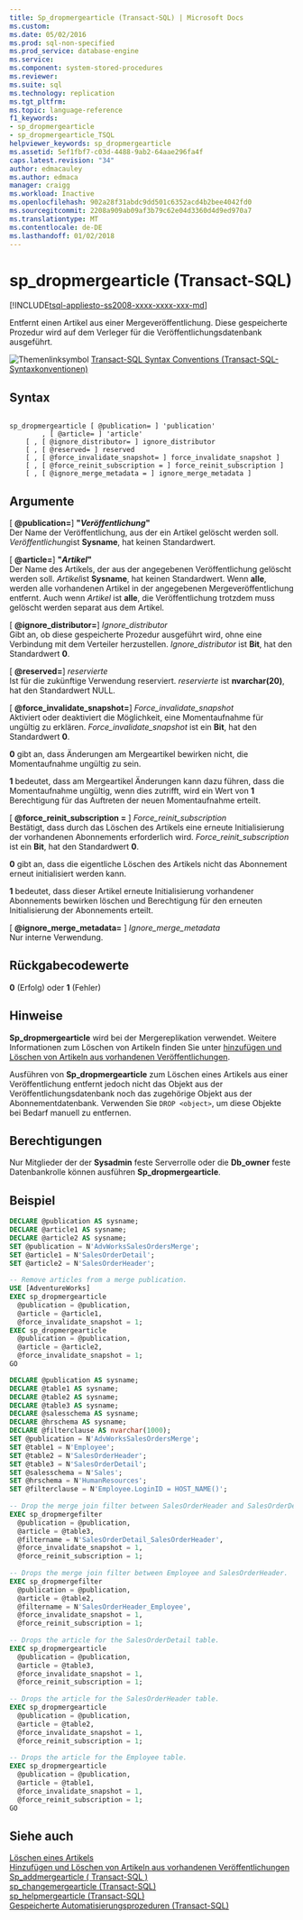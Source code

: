```yaml
---
title: Sp_dropmergearticle (Transact-SQL) | Microsoft Docs
ms.custom: 
ms.date: 05/02/2016
ms.prod: sql-non-specified
ms.prod_service: database-engine
ms.service: 
ms.component: system-stored-procedures
ms.reviewer: 
ms.suite: sql
ms.technology: replication
ms.tgt_pltfrm: 
ms.topic: language-reference
f1_keywords:
- sp_dropmergearticle
- sp_dropmergearticle_TSQL
helpviewer_keywords: sp_dropmergearticle
ms.assetid: 5ef1fbf7-c03d-4488-9ab2-64aae296fa4f
caps.latest.revision: "34"
author: edmacauley
ms.author: edmaca
manager: craigg
ms.workload: Inactive
ms.openlocfilehash: 902a28f31abdc9dd501c6352acd4b2bee4042fd0
ms.sourcegitcommit: 2208a909ab09af3b79c62e04d3360d4d9ed970a7
ms.translationtype: MT
ms.contentlocale: de-DE
ms.lasthandoff: 01/02/2018
---
```

# <a name="spdropmergearticle-transact-sql"></a>sp_dropmergearticle (Transact-SQL)
[!INCLUDE[tsql-appliesto-ss2008-xxxx-xxxx-xxx-md](../../includes/tsql-appliesto-ss2008-xxxx-xxxx-xxx-md.md)]

  Entfernt einen Artikel aus einer Mergeveröffentlichung. Diese gespeicherte Prozedur wird auf dem Verleger für die Veröffentlichungsdatenbank ausgeführt.  
  
 ![Themenlinksymbol](../../database-engine/configure-windows/media/topic-link.gif "Topic link icon") [Transact-SQL Syntax Conventions (Transact-SQL-Syntaxkonventionen)](../../t-sql/language-elements/transact-sql-syntax-conventions-transact-sql.md)  
  
## <a name="syntax"></a>Syntax  
  
```  
  
sp_dropmergearticle [ @publication= ] 'publication'  
        , [ @article= ] 'article'   
    [ , [ @ignore_distributor= ] ignore_distributor   
    [ , [ @reserved= ] reserved   
    [ , [ @force_invalidate_snapshot= ] force_invalidate_snapshot ]  
    [ , [ @force_reinit_subscription = ] force_reinit_subscription ]  
    [ , [ @ignore_merge_metadata = ] ignore_merge_metadata ]  
```  
  
## <a name="arguments"></a>Argumente  
 [  **@publication=**] **"***Veröffentlichung***"**  
 Der Name der Veröffentlichung, aus der ein Artikel gelöscht werden soll. *Veröffentlichung*ist **Sysname**, hat keinen Standardwert.  
  
 [  **@article=**] **"***Artikel***"**  
 Der Name des Artikels, der aus der angegebenen Veröffentlichung gelöscht werden soll. *Artikel*ist **Sysname**, hat keinen Standardwert. Wenn **alle**, werden alle vorhandenen Artikel in der angegebenen Mergeveröffentlichung entfernt. Auch wenn *Artikel* ist **alle**, die Veröffentlichung trotzdem muss gelöscht werden separat aus dem Artikel.  
  
 [  **@ignore_distributor=**] *Ignore_distributor*  
 Gibt an, ob diese gespeicherte Prozedur ausgeführt wird, ohne eine Verbindung mit dem Verteiler herzustellen. *Ignore_distributor* ist **Bit**, hat den Standardwert **0**.  
  
 [  **@reserved=**] *reservierte*  
 Ist für die zukünftige Verwendung reserviert. *reservierte* ist **nvarchar(20)**, hat den Standardwert NULL.  
  
 [  **@force_invalidate_snapshot=**] *Force_invalidate_snapshot*  
 Aktiviert oder deaktiviert die Möglichkeit, eine Momentaufnahme für ungültig zu erklären. *Force_invalidate_snapshot* ist ein **Bit**, hat den Standardwert **0**.  
  
 **0** gibt an, dass Änderungen am Mergeartikel bewirken nicht, die Momentaufnahme ungültig zu sein.  
  
 **1** bedeutet, dass am Mergeartikel Änderungen kann dazu führen, dass die Momentaufnahme ungültig, wenn dies zutrifft, wird ein Wert von **1** Berechtigung für das Auftreten der neuen Momentaufnahme erteilt.  
  
 [  **@force_reinit_subscription =** ] *Force_reinit_subscription*  
 Bestätigt, dass durch das Löschen des Artikels eine erneute Initialisierung der vorhandenen Abonnements erforderlich wird. *Force_reinit_subscription* ist ein **Bit**, hat den Standardwert **0**.  
  
 **0** gibt an, dass die eigentliche Löschen des Artikels nicht das Abonnement erneut initialisiert werden kann.  
  
 **1** bedeutet, dass dieser Artikel erneute Initialisierung vorhandener Abonnements bewirken löschen und Berechtigung für den erneuten Initialisierung der Abonnements erteilt.  
  
 [  **@ignore_merge_metadata=** ] *Ignore_merge_metadata*  
 Nur interne Verwendung.  
  
## <a name="return-code-values"></a>Rückgabecodewerte  
 **0** (Erfolg) oder **1** (Fehler)  
  
## <a name="remarks"></a>Hinweise  
 **Sp_dropmergearticle** wird bei der Mergereplikation verwendet. Weitere Informationen zum Löschen von Artikeln finden Sie unter [hinzufügen und Löschen von Artikeln aus vorhandenen Veröffentlichungen](../../relational-databases/replication/publish/add-articles-to-and-drop-articles-from-existing-publications.md).  
  
 Ausführen von **Sp_dropmergearticle** zum Löschen eines Artikels aus einer Veröffentlichung entfernt jedoch nicht das Objekt aus der Veröffentlichungsdatenbank noch das zugehörige Objekt aus der Abonnementdatenbank. Verwenden Sie `DROP <object>`, um diese Objekte bei Bedarf manuell zu entfernen.  
  
## <a name="permissions"></a>Berechtigungen  
 Nur Mitglieder der der **Sysadmin** feste Serverrolle oder die **Db_owner** feste Datenbankrolle können ausführen **Sp_dropmergearticle**.  
  
## <a name="example"></a>Beispiel  
  
```sql  
DECLARE @publication AS sysname;  
DECLARE @article1 AS sysname;  
DECLARE @article2 AS sysname;  
SET @publication = N'AdvWorksSalesOrdersMerge';  
SET @article1 = N'SalesOrderDetail';   
SET @article2 = N'SalesOrderHeader';   
  
-- Remove articles from a merge publication.  
USE [AdventureWorks]  
EXEC sp_dropmergearticle   
  @publication = @publication,   
  @article = @article1,  
  @force_invalidate_snapshot = 1;  
EXEC sp_dropmergearticle   
  @publication = @publication,   
  @article = @article2,  
  @force_invalidate_snapshot = 1;  
GO  
```  
  
```sql  
DECLARE @publication AS sysname;  
DECLARE @table1 AS sysname;  
DECLARE @table2 AS sysname;  
DECLARE @table3 AS sysname;  
DECLARE @salesschema AS sysname;  
DECLARE @hrschema AS sysname;  
DECLARE @filterclause AS nvarchar(1000);  
SET @publication = N'AdvWorksSalesOrdersMerge';   
SET @table1 = N'Employee';   
SET @table2 = N'SalesOrderHeader';   
SET @table3 = N'SalesOrderDetail';   
SET @salesschema = N'Sales';  
SET @hrschema = N'HumanResources';  
SET @filterclause = N'Employee.LoginID = HOST_NAME()';  
  
-- Drop the merge join filter between SalesOrderHeader and SalesOrderDetail.  
EXEC sp_dropmergefilter   
  @publication = @publication,   
  @article = @table3,   
  @filtername = N'SalesOrderDetail_SalesOrderHeader',   
  @force_invalidate_snapshot = 1,   
  @force_reinit_subscription = 1;  
  
-- Drops the merge join filter between Employee and SalesOrderHeader.  
EXEC sp_dropmergefilter   
  @publication = @publication,   
  @article = @table2,   
  @filtername = N'SalesOrderHeader_Employee',   
  @force_invalidate_snapshot = 1,   
  @force_reinit_subscription = 1;  
  
-- Drops the article for the SalesOrderDetail table.  
EXEC sp_dropmergearticle   
  @publication = @publication,   
  @article = @table3,  
  @force_invalidate_snapshot = 1,   
  @force_reinit_subscription = 1;  
  
-- Drops the article for the SalesOrderHeader table.  
EXEC sp_dropmergearticle   
  @publication = @publication,   
  @article = @table2,   
  @force_invalidate_snapshot = 1,   
  @force_reinit_subscription = 1;  
  
-- Drops the article for the Employee table.  
EXEC sp_dropmergearticle   
  @publication = @publication,   
  @article = @table1,  
  @force_invalidate_snapshot = 1,   
  @force_reinit_subscription = 1;  
GO  
```  
  
## <a name="see-also"></a>Siehe auch  
 [Löschen eines Artikels](../../relational-databases/replication/publish/delete-an-article.md)   
 [Hinzufügen und Löschen von Artikeln aus vorhandenen Veröffentlichungen](../../relational-databases/replication/publish/add-articles-to-and-drop-articles-from-existing-publications.md)   
 [Sp_addmergearticle &#40; Transact-SQL &#41;](../../relational-databases/system-stored-procedures/sp-addmergearticle-transact-sql.md)   
 [sp_changemergearticle &#40;Transact-SQL&#41;](../../relational-databases/system-stored-procedures/sp-changemergearticle-transact-sql.md)   
 [sp_helpmergearticle &#40;Transact-SQL&#41;](../../relational-databases/system-stored-procedures/sp-helpmergearticle-transact-sql.md)   
 [Gespeicherte Automatisierungsprozeduren &#40;Transact-SQL&#41;](../../relational-databases/system-stored-procedures/replication-stored-procedures-transact-sql.md)  
  
  
